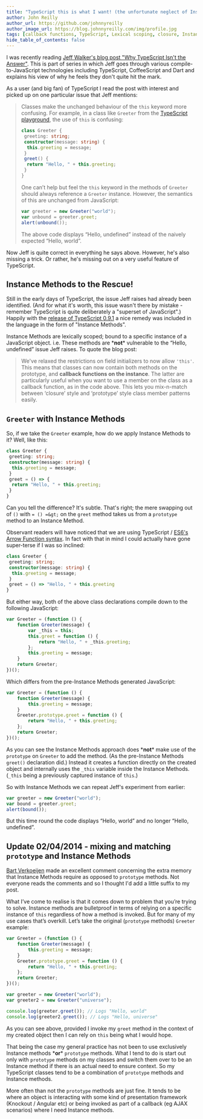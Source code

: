 ```yaml
---
title: "TypeScript this is what I want! (the unfortunate neglect of Instance Methods / callback functions)"
author: John Reilly
author_url: https://github.com/johnnyreilly
author_image_url: https://blog.johnnyreilly.com/img/profile.jpg
tags: [callback functions, TypeScript, Lexical scoping, closure, Instance methods]
hide_table_of_contents: false
---
```

I was recently reading [Jeff Walker's blog post "Why TypeScript Isn't the Answer"](<http://www.walkercoderanger.com/blog/2014/02/typescript-isnt-the-answer/>). This is part of series in which Jeff goes through various compile-to-JavaScript technologies including TypeScript, CoffeeScript and Dart and explains his view of why he feels they don't quite hit the mark.

 As a user (and big fan) of TypeScript I read the post with interest and picked up on one particular issue that Jeff mentions:

> Classes make the unchanged behaviour of the `this` keyword more confusing. For example, in a class like `Greeter` from the [TypeScript playground](<http://www.typescriptlang.org/Playground>), the use of `this` is confusing:
> 
> ```ts
> class Greeter {
>  greeting: string;
>  constructor(message: string) {
>   this.greeting = message;
>  }
>  greet() {
>   return "Hello, " + this.greeting;
>  }
> }
> ```
> 
> One can’t help but feel the `this` keyword in the methods of `Greeter` should always reference a `Greeter` instance. However, the semantics of this are unchanged from JavaScript:
> 
> ```js
> var greeter = new Greeter("world");
> var unbound = greeter.greet;
> alert(unbound());
> ```
> 
> The above code displays “Hello, undefined” instead of the naively expected “Hello, world”.

Now Jeff is quite correct in everything he says above. However, he's also missing a trick. Or rather, he's missing out on a very useful feature of TypeScript.

## Instance Methods to the Rescue!

Still in the early days of TypeScript, the issue Jeff raises had already been identified. (And for what it's worth, this issue wasn't there by mistake - remember TypeScript is quite deliberately a "superset of JavaScript".) Happily with the [release of TypeScript 0.9.1](<http://blogs.msdn.com/b/typescript/archive/2013/08/06/announcing-0-9-1.aspx>) a nice remedy was included in the language in the form of "Instance Methods".

Instance Methods are lexically scoped; bound to a specific instance of a JavaScript object. i.e. These methods are \***not**\* vulnerable to the “Hello, undefined” issue Jeff raises. To quote the blog post:

> We've relaxed the restrictions on field initializers to now allow `'this'`. This means that classes can now contain both methods on the prototype, and **callback functions on the instance**. The latter are particularly useful when you want to use a member on the class as a callback function, as in the code above. This lets you mix-n-match between ‘closure’ style and ‘prototype’ style class member patterns easily.

## `Greeter` with Instance Methods

So, if we take the `Greeter` example, how do we apply Instance Methods to it? Well, like this:

```ts
class Greeter {
 greeting: string;
 constructor(message: string) {
  this.greeting = message;
 }
 greet = () => {
  return "Hello, " + this.greeting;
 }
}
```

Can you tell the difference? It's subtle. That's right; the mere swapping out of `()` with `= () =&gt;` on the `greet` method takes us from a `prototype` method to an Instance Method.

Observant readers will have noticed that we are using TypeScript / [ES6's Arrow Function syntax](<https://developer.mozilla.org/en/docs/Web/JavaScript/Reference/arrow_functions>). In fact with that in mind I could actually have gone super-terse if I was so inclined:

```ts
class Greeter {
 greeting: string;
 constructor(message: string) {
  this.greeting = message;
 }
 greet = () => "Hello, " + this.greeting
}
```

But either way, both of the above class declarations compile down to the following JavaScript:

```js
var Greeter = (function () {
    function Greeter(message) {
        var _this = this;
        this.greet = function () {
            return "Hello, " + _this.greeting;
        };
        this.greeting = message;
    }
    return Greeter;
})();
```

Which differs from the pre-Instance Methods generated JavaScript:

```js
var Greeter = (function () {
    function Greeter(message) {
        this.greeting = message;
    }
    Greeter.prototype.greet = function () {
        return "Hello, " + this.greeting;
    };
    return Greeter;
})();
```

As you can see the Instance Methods approach does \***not**\* make use of the `prototype` on `Greeter` to add the method. (As the pre-Instance Methods `greet()` declaration did.) Instead it creates a function directly on the created object and internally uses the `_this` variable inside the Instance Methods. (`_this` being a previously captured instance of `this`.)

So with Instance Methods we can repeat Jeff's experiment from earlier:

```js
var greeter = new Greeter("world");
var bound = greeter.greet;
alert(bound());
```

But this time round the code displays “Hello, world” and no longer “Hello, undefined”.

## Update 02/04/2014 - mixing and matching `prototype` and Instance Methods

[Bart Verkoeijen](<https://twitter.com/bgever>) made an excellent comment concerning the extra memory that Instance Methods require as opposed to `prototype` methods. Not everyone reads the comments and so I thought I'd add a little suffix to my post.

What I’ve come to realise is that it comes down to problem that you’re trying to solve. Instance methods are bulletproof in terms of relying on a specific instance of `this` regardless of how a method is invoked. But for many of my use cases that’s overkill. Let’s take the original (`prototype` methods) `Greeter` example:

```js
var Greeter = (function () {
    function Greeter(message) {
        this.greeting = message;
    }
    Greeter.prototype.greet = function () {
        return "Hello, " + this.greeting;
    };
    return Greeter;
})();

var greeter = new Greeter("world");
var greeter2 = new Greeter("universe");

console.log(greeter.greet()); // Logs "Hello, world"
console.log(greeter2.greet()); // Logs "Hello, universe"
```

As you can see above, provided I invoke my `greet` method in the context of my created object then I can rely on `this` being what I would hope.

That being the case my general practice has not been to use exclusively Instance methods \***or**\* `prototype` methods. What I tend to do is start out only with `prototype` methods on my classes and switch them over to be an Instance method if there is an actual need to ensure context. So my TypeScript classes tend to be a combination of `prototype` methods and Instance methods.

More often than not the `prototype` methods are just fine. It tends to be where an object is interacting with some kind of presentation framework (Knockout / Angular etc) or being invoked as part of a callback (eg AJAX scenarios) where I need Instance methods.


